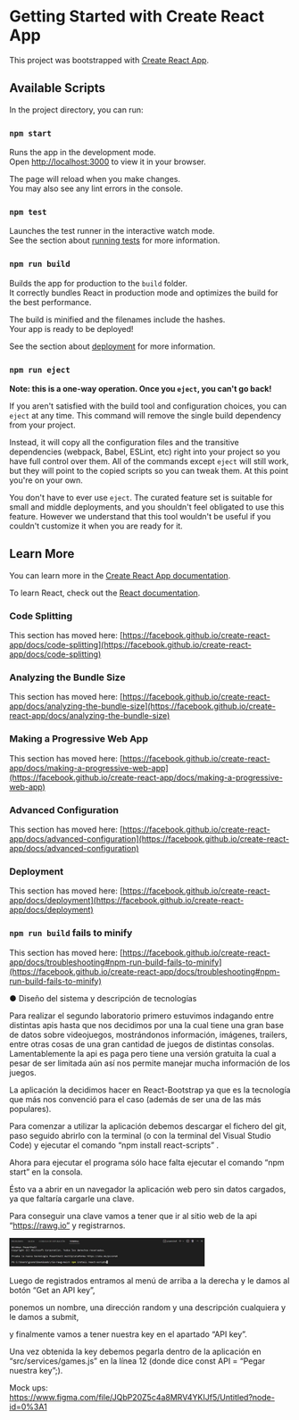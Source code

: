 # Getting Started with Create React App

This project was bootstrapped with [Create React App](https://github.com/facebook/create-react-app).

## Available Scripts

In the project directory, you can run:

### `npm start`

Runs the app in the development mode.\
Open [http://localhost:3000](http://localhost:3000) to view it in your browser.

The page will reload when you make changes.\
You may also see any lint errors in the console.

### `npm test`

Launches the test runner in the interactive watch mode.\
See the section about [running tests](https://facebook.github.io/create-react-app/docs/running-tests) for more information.

### `npm run build`

Builds the app for production to the `build` folder.\
It correctly bundles React in production mode and optimizes the build for the best performance.

The build is minified and the filenames include the hashes.\
Your app is ready to be deployed!

See the section about [deployment](https://facebook.github.io/create-react-app/docs/deployment) for more information.

### `npm run eject`

**Note: this is a one-way operation. Once you `eject`, you can't go back!**

If you aren't satisfied with the build tool and configuration choices, you can `eject` at any time. This command will remove the single build dependency from your project.

Instead, it will copy all the configuration files and the transitive dependencies (webpack, Babel, ESLint, etc) right into your project so you have full control over them. All of the commands except `eject` will still work, but they will point to the copied scripts so you can tweak them. At this point you're on your own.

You don't have to ever use `eject`. The curated feature set is suitable for small and middle deployments, and you shouldn't feel obligated to use this feature. However we understand that this tool wouldn't be useful if you couldn't customize it when you are ready for it.

## Learn More

You can learn more in the [Create React App documentation](https://facebook.github.io/create-react-app/docs/getting-started).

To learn React, check out the [React documentation](https://reactjs.org/).

### Code Splitting

This section has moved here: [https://facebook.github.io/create-react-app/docs/code-splitting](https://facebook.github.io/create-react-app/docs/code-splitting)

### Analyzing the Bundle Size

This section has moved here: [https://facebook.github.io/create-react-app/docs/analyzing-the-bundle-size](https://facebook.github.io/create-react-app/docs/analyzing-the-bundle-size)

### Making a Progressive Web App

This section has moved here: [https://facebook.github.io/create-react-app/docs/making-a-progressive-web-app](https://facebook.github.io/create-react-app/docs/making-a-progressive-web-app)

### Advanced Configuration

This section has moved here: [https://facebook.github.io/create-react-app/docs/advanced-configuration](https://facebook.github.io/create-react-app/docs/advanced-configuration)

### Deployment

This section has moved here: [https://facebook.github.io/create-react-app/docs/deployment](https://facebook.github.io/create-react-app/docs/deployment)

### `npm run build` fails to minify

This section has moved here: [https://facebook.github.io/create-react-app/docs/troubleshooting#npm-run-build-fails-to-minify](https://facebook.github.io/create-react-app/docs/troubleshooting#npm-run-build-fails-to-minify)








● Diseño del sistema y descripción de tecnologías 

Para realizar el segundo laboratorio primero estuvimos indagando entre distintas apis hasta que nos decidimos por una la cual tiene una gran base de datos sobre videojuegos, mostrándonos información, imágenes, trailers, entre otras cosas de una gran cantidad de juegos de distintas consolas. Lamentablemente la api es paga pero tiene una versión gratuita la cual a pesar de ser limitada aún así nos permite manejar mucha información de los juegos.

La aplicación la decidimos hacer en React-Bootstrap ya que es la tecnología que más nos convenció para el caso (además de ser una de las más populares).


Para comenzar a utilizar la aplicación debemos descargar el fichero del git, paso seguido abrirlo con la terminal (o con la terminal del Visual Studio Code) y ejecutar el comando “npm install react-scripts” .



Ahora para ejecutar el programa sólo hace falta ejecutar el comando “npm start” en la consola.



Ésto va a abrir en un navegador la aplicación web pero sin datos cargados, ya que faltaría cargarle una clave.

Para conseguir una clave vamos a tener que ir al sitio web de la api “https://rawg.io” y registrarnos.

<img src="https://github.com/narenbiardo/ria-rawg/blob/main/imgRia/Ria1.jpg" width="350" alt="accesibility text">


Luego de registrados entramos al menú de arriba a la derecha y le damos al botón “Get an API key”,

ponemos un nombre, una dirección random y una descripción cualquiera y le damos a submit,


y finalmente vamos a tener nuestra key en el apartado “API key”.


Una vez obtenida la key debemos pegarla dentro de la aplicación en “src/services/games.js” en la línea 12 (donde dice const API = “Pegar nuestra key”;).


Mock ups:
https://www.figma.com/file/JQbP20Z5c4a8MRV4YKIJf5/Untitled?node-id=0%3A1
